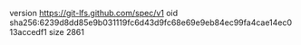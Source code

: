 version https://git-lfs.github.com/spec/v1
oid sha256:6239d8dd85e9b031119fc6d43d9fc68e69e9eb84ec99fa4cae14ec013accedf1
size 2861
